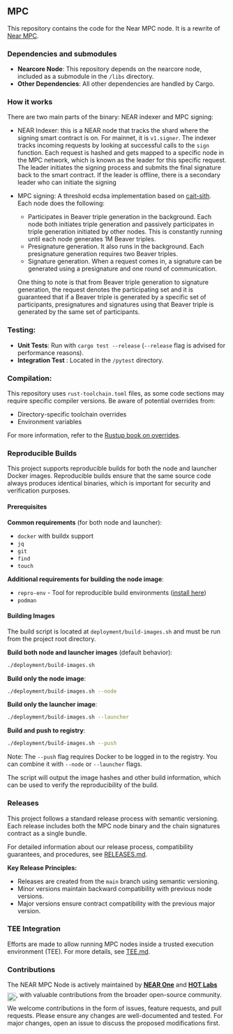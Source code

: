 ## MPC
This repository contains the code for the Near MPC node. It is a rewrite of [Near MPC](https://github.com/near/mpc_old).

### Dependencies and submodules
- **Nearcore Node**: This repository depends on the nearcore node, included as a submodule in the `/libs` directory.
- **Other Dependencies**: All other dependencies are handled by Cargo.

### How it works

There are two main parts of the binary: NEAR indexer and MPC signing:
- NEAR Indexer: this is a NEAR node that tracks the shard where the signing smart contract is on. For mainnet, it is `v1.signer`.
The indexer tracks incoming requests by looking at successful calls to the `sign` function. Each request is hashed and gets mapped to a
specific node in the MPC network, which is known as the leader for this specific request. The leader initiates the signing process and submits the final signature back to the smart contract. If the leader is offline, there is a secondary leader who can initiate the signing
- MPC signing: A threshold ecdsa implementation based on [cait-sith](https://cronokirby.com/Posts/Some-Bits-about-Cait-Sith). Each node does the following:
  * Participates in Beaver triple generation in the background. Each node both initiates triple generation and passively participates in triple generation initiated by other nodes. This is constantly running until each node generates 1M Beaver triples.
  * Presignature generation. It also runs in the background. Each presignature generation requires two Beaver triples.
  * Signature generation. When a request comes in, a signature can be generated using a presignature and one round of communication.

  One thing to note is that from Beaver triple generation to signature generation, the request denotes the participating set and it is guaranteed that if a Beaver triple is generated by a specific set of participants, presignatures and signatures using that Beaver triple is generated by the same set of participants.

### Testing:
- **Unit Tests**: Run with `cargo test --release` (`--release` flag is advised for performance reasons).
- **Integration Test** : Located in the `/pytest` directory.


### Compilation:
This repository uses `rust-toolchain.toml` files, as some code sections may require specific compiler versions. Be aware of potential overrides from:
- Directory-specific toolchain overrides
- Environment variables  

For more information, refer to the [Rustup book on overrides](https://rust-lang.github.io/rustup/overrides.html).

### Reproducible Builds

This project supports reproducible builds for both the node and launcher Docker images. Reproducible builds ensure that the same source code always produces identical binaries, which is important for security and verification purposes.

#### Prerequisites

**Common requirements** (for both node and launcher):
- `docker` with buildx support
- `jq`
- `git`
- `find`
- `touch`

**Additional requirements for building the node image**:
- `repro-env` - Tool for reproducible build environments ([install here](https://github.com/kpcyrd/repro-env))
- `podman`

#### Building Images

The build script is located at `deployment/build-images.sh` and must be run from the project root directory.

**Build both node and launcher images** (default behavior):
```bash
./deployment/build-images.sh
```

**Build only the node image**:
```bash
./deployment/build-images.sh --node
```

**Build only the launcher image**:
```bash
./deployment/build-images.sh --launcher
```

**Build and push to registry**:
```bash
./deployment/build-images.sh --push
```
Note: The `--push` flag requires Docker to be logged in to the registry. You can combine it with `--node` or `--launcher` flags.

The script will output the image hashes and other build information, which can be used to verify the reproducibility of the build.

### Releases

This project follows a standard release process with semantic versioning. Each release includes both the MPC node binary and the chain signatures contract as a single bundle.

For detailed information about our release process, compatibility guarantees, and procedures, see [RELEASES.md](RELEASES.md).

**Key Release Principles:**
- Releases are created from the `main` branch using semantic versioning.
- Minor versions maintain backward compatibility with previous node versions.
- Major versions ensure contract compatibility with the previous major version.

### TEE Integration
Efforts are made to allow running MPC nodes inside a trusted execution environment (TEE). For more details, see [TEE.md](TEE.md).

### Contributions

The NEAR MPC Node is actively maintained by **[NEAR One](https://github.com/Near-One)** and **[HOT Labs](https://github.com/hot-dao)** <img src="https://storage.herewallet.app/ft/1:hot.png" alt="HOT Labs" height="20" style="position: relative; top: 10px;"/>, with valuable contributions from the broader open-source community. 

We welcome contributions in the form of issues, feature requests, and pull requests. Please ensure any changes are well-documented and tested. For major changes, open an issue to discuss the proposed modifications first.
